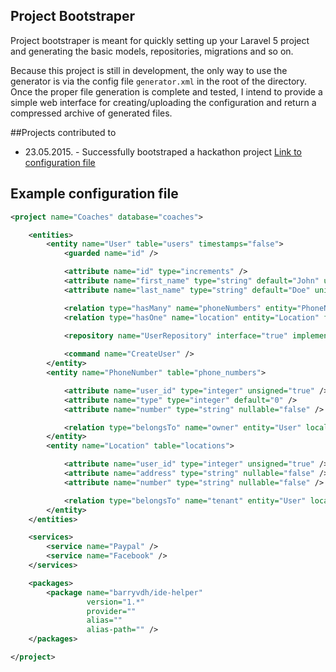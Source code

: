 ## Project Bootstraper

Project bootstraper is meant for quickly setting up your Laravel 5 project and generating the basic models, repositories, migrations and so on.

Because this project is still in development, the only way to use the generator is via the config file `generator.xml` in the root of the directory. Once the proper file generation is complete and tested, I intend to provide a simple web interface for creating/uploading the configuration and return a compressed archive of generated files.

##Projects contributed to
* 23.05.2015. - Successfully bootstraped a hackathon project [Link to configuration file](https://github.com/BencicAndrej/project-bootstraper/blob/master/hackathon.xml)

## Example configuration file

```xml
<project name="Coaches" database="coaches">

	<entities>
		<entity name="User" table="users" timestamps="false">
			<guarded name="id" />

            <attribute name="id" type="increments" />
            <attribute name="first_name" type="string" default="John" unique="false" nullable="true" />
            <attribute name="last_name" type="string" default="Doe" unique="false" nullable="false" />

			<relation type="hasMany" name="phoneNumbers" entity="PhoneNumber" foreignKey="user_id" />
			<relation type="hasOne" name="location" entity="Location" foreignKey="user_id" />
			
			<repository name="UserRepository" interface="true" implementation="EloquentUserRepository" decorator="true" />

			<command name="CreateUser" />
		</entity>
		<entity name="PhoneNumber" table="phone_numbers">

            <attribute name="user_id" type="integer" unsigned="true" />
            <attribute name="type" type="integer" default="0" />
            <attribute name="number" type="string" nullable="false" />

			<relation type="belongsTo" name="owner" entity="User" localKey="user_id" />
		</entity>
		<entity name="Location" table="locations">

            <attribute name="user_id" type="integer" unsigned="true" />
            <attribute name="address" type="string" nullable="false" />
            <attribute name="number" type="string" nullable="false" />

			<relation type="belongsTo" name="tenant" entity="User" localKey="user_id" />
		</entity>
	</entities>

	<services>
		<service name="Paypal" />
		<service name="Facebook" />
	</services>

    <packages>
        <package name="barryvdh/ide-helper"
                 version="1.*"
                 provider=""
                 alias=""
                 alias-path="" />
    </packages>

</project>
```
